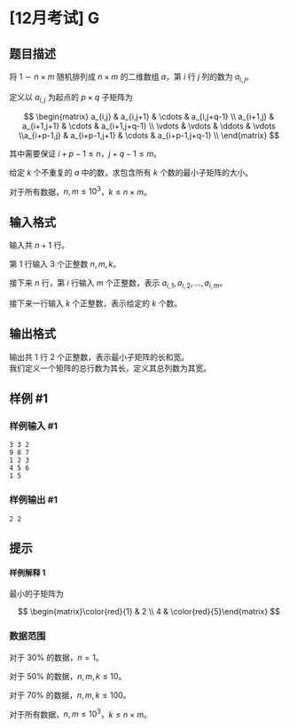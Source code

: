 # [12月考试] G

## 题目描述

将 $1\sim n\times m$ 随机排列成 $n \times m$ 的二维数组 $a$，第 $i$ 行 $j$ 列的数为 $a_{i,j}$。

定义以 $a_{i,j}$ 为起点的 $p\times q$ 子矩阵为

$$
\begin{matrix} a_{i,j}  & a_{i,j+1} & \cdots & a_{i,j+q-1} \\ a_{i+1,j}  & a_{i+1,j+1} & \cdots & a_{i+1,j+q-1} \\ \vdots & \vdots & \ddots & \vdots \\a_{i+p-1,j}  & a_{i+p-1,j+1} & \cdots & a_{i+p-1,j+q-1} \\  \end{matrix}
$$

其中需要保证 $i+p-1\leq n$，$j+q-1\leq m$。

给定 $k$ 个不重复的 $a$ 中的数，求包含所有 $k$ 个数的最小子矩阵的大小。

对于所有数据，$n,m\leq 10^3$，$k\leq n\times m$。

## 输入格式

输入共 $n+1$ 行。

第 $1$ 行输入 $3$ 个正整数 $n,m,k$。

接下来 $n$ 行，第 $i$ 行输入 $m$ 个正整数，表示 $a_{i,1},a_{i,2},\ldots,a_{i,m}$。  

接下来一行输入 $k$ 个正整数，表示给定的 $k$ 个数。

## 输出格式

输出共 $1$ 行 $2$ 个正整数，表示最小子矩阵的长和宽。  
我们定义一个矩阵的总行数为其长，定义其总列数为其宽。

## 样例 #1

### 样例输入 #1

```
3 3 2
9 8 7
1 2 3
4 5 6
1 5
```

### 样例输出 #1

```
2 2
```

## 提示

#### 样例解释 1

最小的子矩阵为 

$$
\begin{matrix}\color{red}{1} & 2 \\ 4 & \color{red}{5}\end{matrix}
$$

### 数据范围

对于 $30\%$ 的数据，$n = 1$。

对于 $50\%$ 的数据，$n,m,k\leq 10$。

对于 $70\%$ 的数据，$n,m,k\leq 100$。

对于所有数据，$n,m\leq 10^3$，$k\leq n\times m$。